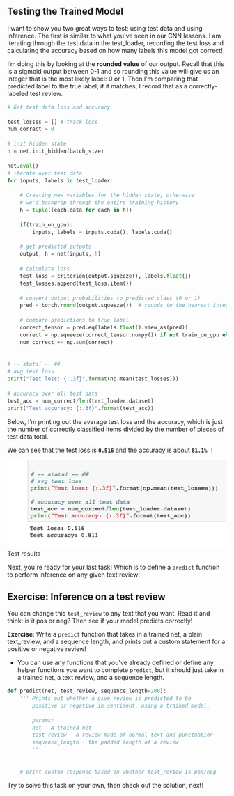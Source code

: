## Testing the Trained Model
I want to show you two great ways to test: using test data and using inference. The first is similar to what you’ve seen in our CNN lessons. I am iterating through the test data in the test_loader, recording the test loss and calculating the accuracy based on how many labels this model got correct!

I’m doing this by looking at the **rounded value** of our output. Recall that this is a sigmoid output between 0-1 and so rounding this value will give us an integer that is the most likely label: 0 or 1. Then I’m comparing that predicted label to the true label; if it matches, I record that as a correctly-labeled test review.
```python
# Get test data loss and accuracy

test_losses = [] # track loss
num_correct = 0

# init hidden state
h = net.init_hidden(batch_size)

net.eval()
# iterate over test data
for inputs, labels in test_loader:

    # Creating new variables for the hidden state, otherwise
    # we'd backprop through the entire training history
    h = tuple([each.data for each in h])

    if(train_on_gpu):
        inputs, labels = inputs.cuda(), labels.cuda()

    # get predicted outputs
    output, h = net(inputs, h)

    # calculate loss
    test_loss = criterion(output.squeeze(), labels.float())
    test_losses.append(test_loss.item())

    # convert output probabilities to predicted class (0 or 1)
    pred = torch.round(output.squeeze())  # rounds to the nearest integer

    # compare predictions to true label
    correct_tensor = pred.eq(labels.float().view_as(pred))
    correct = np.squeeze(correct_tensor.numpy()) if not train_on_gpu else np.squeeze(correct_tensor.cpu().numpy())
    num_correct += np.sum(correct)


# -- stats! -- ##
# avg test loss
print("Test loss: {:.3f}".format(np.mean(test_losses)))

# accuracy over all test data
test_acc = num_correct/len(test_loader.dataset)
print("Test accuracy: {:.3f}".format(test_acc))
```

Below, I’m printing out the average test loss and the accuracy, which is just the number of correctly classified items divided by the number of pieces of test data,total.

We can see that the test loss is **`0.516`** and the accuracy is about **`81.1% !`**

![](screen-shot-2018-11-06-at-2.30.04-pm.png)
Test results

Next, you're ready for your last task! Which is to define a `predict` function to perform inference on any given text review!

## Exercise: Inference on a test review
You can change this `test_review` to any text that you want. Read it and think: is it pos or neg? Then see if your model predicts correctly!

**Exercise**: Write a `predict` function that takes in a trained net, a plain text_review, and a sequence length, and prints out a custom statement for a positive or negative review!

* You can use any functions that you've already defined or define any helper functions you want to complete `predict`, but it should just take in a trained net, a text review, and a sequence length.

```python
def predict(net, test_review, sequence_length=200):
    ''' Prints out whether a give review is predicted to be 
        positive or negative in sentiment, using a trained model.

        params:
        net - A trained net 
        test_review - a review made of normal text and punctuation
        sequence_length - the padded length of a review
        '''


    # print custom response based on whether test_review is pos/neg
```

Try to solve this task on your own, then check out the solution, next!